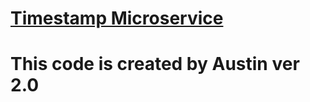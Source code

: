 
# [Timestamp Microservice](https://www.freecodecamp.org/learn/apis-and-microservices/apis-and-microservices-projects/timestamp-microservice)

# This code is created by Austin ver 2.0
